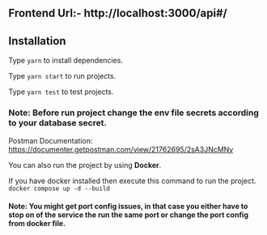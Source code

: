 ## Frontend Url:- http://localhost:3000/api#/

## Installation

Type ```yarn``` to install dependencies.

Type ```yarn start``` to run projects. 

Type ```yarn test``` to test projects. 

### Note: Before run project change the env file secrets according to your database secret. 

Postman Documentation: https://documenter.getpostman.com/view/21762695/2sA3JNcMNy

You can also run the project by using **Docker**.

If you have docker installed then execute this command to run the project.
`` docker compose up -d --build ``

#### Note: You might get port config issues, in that case you either have to stop on of the service the run the same port or change the port config from docker file.  